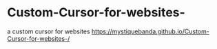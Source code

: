 # Custom-Cursor-for-websites-
a custom cursor for websites
https://mystiquebanda.github.io/Custom-Cursor-for-websites-/
